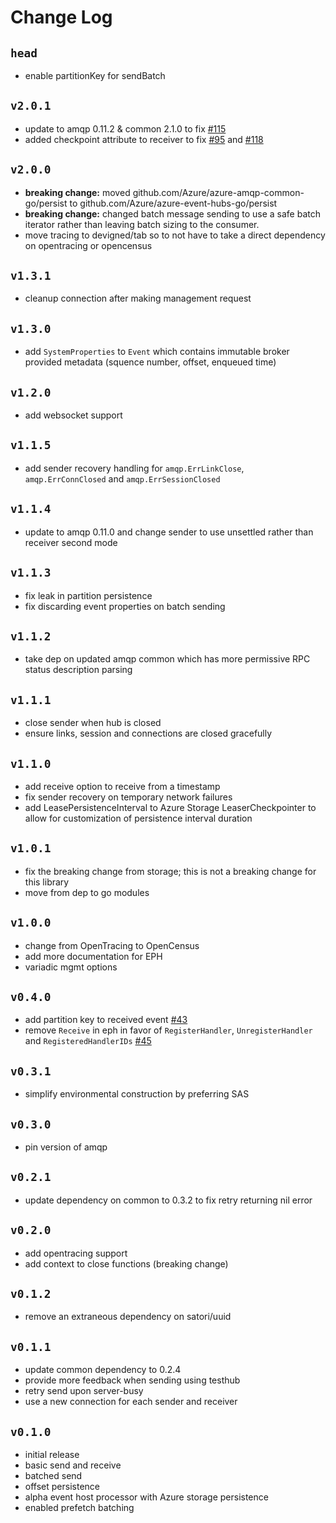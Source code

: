# Change Log

## `head`
- enable partitionKey for sendBatch

## `v2.0.1`
- update to amqp 0.11.2 & common 2.1.0 to fix [#115](https://github.com/Azure/azure-event-hubs-go/issues/115)
- added checkpoint attribute to receiver to fix [#95](https://github.com/Azure/azure-event-hubs-go/issues/95) and [#118](https://github.com/Azure/azure-event-hubs-go/issues/118)

## `v2.0.0`
- **breaking change:** moved github.com/Azure/azure-amqp-common-go/persist to
  github.com/Azure/azure-event-hubs-go/persist
- **breaking change:** changed batch message sending to use a safe batch iterator rather than leaving batch sizing to
  the consumer.
- move tracing to devigned/tab so to not have to take a direct dependency on opentracing or opencensus

## `v1.3.1`
- cleanup connection after making management request

## `v1.3.0`
- add `SystemProperties` to `Event` which contains immutable broker provided metadata (squence number, offset, 
  enqueued time)

## `v1.2.0`
- add websocket support

## `v1.1.5`
- add sender recovery handling for `amqp.ErrLinkClose`, `amqp.ErrConnClosed` and `amqp.ErrSessionClosed`

## `v1.1.4`
- update to amqp 0.11.0 and change sender to use unsettled rather than receiver second mode

## `v1.1.3`
- fix leak in partition persistence 
- fix discarding event properties on batch sending

## `v1.1.2`
- take dep on updated amqp common which has more permissive RPC status description parsing 

## `v1.1.1`
- close sender when hub is closed
- ensure links, session and connections are closed gracefully

## `v1.1.0`
- add receive option to receive from a timestamp
- fix sender recovery on temporary network failures
- add LeasePersistenceInterval to Azure Storage LeaserCheckpointer to allow for customization of persistence interval
  duration

## `v1.0.1`
- fix the breaking change from storage; this is not a breaking change for this library
- move from dep to go modules

## `v1.0.0`
- change from OpenTracing to OpenCensus
- add more documentation for EPH
- variadic mgmt options

## `v0.4.0`
- add partition key to received event [#43](https://github.com/Azure/azure-event-hubs-go/pull/43)
- remove `Receive` in eph in favor of `RegisterHandler`, `UnregisterHandler` and `RegisteredHandlerIDs` [#45](https://github.com/Azure/azure-event-hubs-go/pull/45)

## `v0.3.1`
- simplify environmental construction by preferring SAS

## `v0.3.0`
- pin version of amqp

## `v0.2.1`
- update dependency on common to 0.3.2 to fix retry returning nil error

## `v0.2.0`
- add opentracing support
- add context to close functions (breaking change)

## `v0.1.2`
- remove an extraneous dependency on satori/uuid

## `v0.1.1`
- update common dependency to 0.2.4
- provide more feedback when sending using testhub
- retry send upon server-busy
- use a new connection for each sender and receiver

## `v0.1.0`
- initial release
- basic send and receive
- batched send
- offset persistence
- alpha event host processor with Azure storage persistence
- enabled prefetch batching
